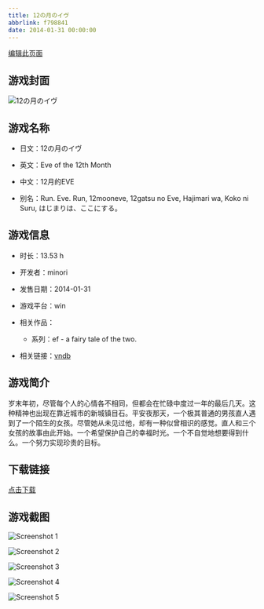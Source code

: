 ```yaml
---
title: 12の月のイヴ
abbrlink: f798841
date: 2014-01-31 00:00:00
---
```

[编辑此页面](https://github.com/ACG-3/ADV3-source/blob/main/source/_posts/12%E3%81%AE%E6%9C%88%E3%81%AE%E3%82%A4%E3%83%B4.md)

## 游戏封面

![12の月のイヴ](https://pan.timero.xyz/d/onedrive/img_lib_001/12%E3%81%AE%E6%9C%88%E3%81%AE%E3%82%A4%E3%83%B4_cover.avif)


## 游戏名称

- 日文：12の月のイヴ
- 英文：Eve of the 12th Month
- 中文：12月的EVE

- 别名：Run. Eve. Run, 12mooneve, 12gatsu no Eve, Hajimari wa, Koko ni Suru, はじまりは、ここにする。


## 游戏信息

- 时长：13.53 h
- 开发者：minori
- 发售日期：2014-01-31
- 游戏平台：win
- 相关作品：
   - 系列：ef - a fairy tale of the two.

- 相关链接：[vndb](https://vndb.org/v12562)


## 游戏简介

岁末年初，尽管每个人的心情各不相同，但都会在忙碌中度过一年的最后几天。这种精神也出现在靠近城市的新城镇目石。平安夜那天，一个极其普通的男孩直人遇到了一个陌生的女孩。尽管她从未见过他，却有一种似曾相识的感觉。直人和三个女孩的故事由此开始。一个希望保护自己的幸福时光。一个不自觉地想要得到什么。一个努力实现珍贵的目标。




## 下载链接

[点击下载](https://pan.timero.xyz/onedrive/adv_lib_001/12%E3%81%AE%E6%9C%88%E3%81%AE%E3%82%A4%E3%83%B4)


## 游戏截图


![Screenshot 1](https://pan.timero.xyz/d/onedrive/img_lib_001/12%E3%81%AE%E6%9C%88%E3%81%AE%E3%82%A4%E3%83%B4_Screenshot_1.avif)

![Screenshot 2](https://pan.timero.xyz/d/onedrive/img_lib_001/12%E3%81%AE%E6%9C%88%E3%81%AE%E3%82%A4%E3%83%B4_Screenshot_2.avif)

![Screenshot 3](https://pan.timero.xyz/d/onedrive/img_lib_001/12%E3%81%AE%E6%9C%88%E3%81%AE%E3%82%A4%E3%83%B4_Screenshot_3.avif)

![Screenshot 4](https://pan.timero.xyz/d/onedrive/img_lib_001/12%E3%81%AE%E6%9C%88%E3%81%AE%E3%82%A4%E3%83%B4_Screenshot_4.avif)

![Screenshot 5](https://pan.timero.xyz/d/onedrive/img_lib_001/12%E3%81%AE%E6%9C%88%E3%81%AE%E3%82%A4%E3%83%B4_Screenshot_5.avif)

